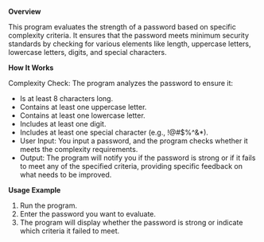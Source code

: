**Overview**


This program evaluates the strength of a password based on specific complexity criteria. It ensures that the password meets minimum security standards by checking for various elements like length, uppercase letters, lowercase letters, digits, and special characters.

**How It Works**


Complexity Check: The program analyzes the password to ensure it:
- Is at least 8 characters long.
- Contains at least one uppercase letter.
- Contains at least one lowercase letter.
- Includes at least one digit.
- Includes at least one special character (e.g., !@#$%^&*).
- User Input: You input a password, and the program checks whether it meets the complexity requirements.
- Output: The program will notify you if the password is strong or if it fails to meet any of the specified criteria, providing specific feedback on what needs to be improved.

**Usage Example**


1. Run the program.
2. Enter the password you want to evaluate.
3. The program will display whether the password is strong or indicate which criteria it failed to meet.
